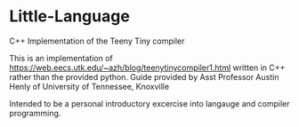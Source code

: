 # Little-Language
C++ Implementation of the Teeny Tiny compiler

This is an implementation of https://web.eecs.utk.edu/~azh/blog/teenytinycompiler1.html written in C++ rather than the provided python.
Guide provided by Asst Professor Austin Henly of University of Tennessee, Knoxville

Intended to be a personal introductory excercise into langauge and compiler programming.
